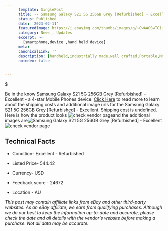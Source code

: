 ```yaml
---
      template: SinglePost
      title: -- Samsung Galaxy S21 5G 256GB Grey [Refurbished] - Excellent
      status: Published
      date: '2023-02-11'
      featuredImage: https://i.ebayimg.com/thumbs/images/g/~CwAAOSwTG1jT6dk/s-l225.jpg
      category: News , Updates
      excerpt: >-
        [smartphone,device ,hand held device]
      meta:
      canonicalLink: ''
      description: [handheld,industrially made,well crafted,Portable,Mobile,Compact,Convenient,Lightweight,Maneuverable,Man-portable,Miniature,Carriable,Hand-held,Light,Holdable,Transportable,Mobile device,Pocket-sized,On-the-go,Wireless,Cordless,Compact size,Convenient size, smartphone,device ,hand held device]
      noindex: false
      
        
---
```

$

Be in the know Samsung Galaxy S21 5G 256GB Grey [Refurbished] - Excellent - a 4-star Mobile Phones device. [Click Here](https://www.ebay.com/itm/165519947790?hash=item2689c1f80e%3Ag%3A%7ECwAAOSwTG1jT6dk&mkevt=1&mkcid=1&mkrid=711-53200-19255-0&campid=%253CePNCampaignId%253E&customid=%253CreferenceId%253E&toolid=10049) to read more to learn about the shipping costs and additional image urls for the Samsung Galaxy S21 5G 256GB Grey [Refurbished] - Excellent. Shipping cost is undefined. Here is how the product looks ![check vendor page](https://i.ebayimg.com/thumbs/images/g/~CwAAOSwTG1jT6dk/s-l225.jpg)and the additional images are![Samsung Galaxy S21 5G 256GB Grey [Refurbished] - Excellent](https://i.ebayimg.com/images/g/~CwAAOSwTG1jT6dk/s-l1200.jpg)![check vendor page](https://origin-galleryplus.ebayimg.com/ws/web/165519947790_2_0_1/225x225.jpg,https://origin-galleryplus.ebayimg.com/ws/web/165519947790_3_0_1/225x225.jpg,https://origin-galleryplus.ebayimg.com/ws/web/165519947790_4_0_1/225x225.jpg,https://origin-galleryplus.ebayimg.com/ws/web/165519947790_5_0_1/225x225.jpg)



 ## Technical Facts 



     
      

 - Condition- Excellent - Refurbished 


      

 - Listed Price- 544.42 


      

 - Currency- USD 


      

 - Feedback score - 24672 


      

 - Location - AU 


      
      

 *_This post may contain affiliate links from eBay and other third-party websites. As an eBay affiliate, we earn from qualifying purchases. Although we do our best to keep the information up-to-date and accurate, please check the date and all details with the vendor's website before making a purchase. Not all data may be accurate._*






